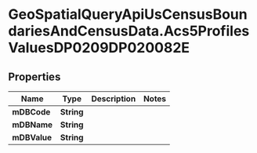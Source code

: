 # GeoSpatialQueryApiUsCensusBoundariesAndCensusData.Acs5ProfilesValuesDP0209DP020082E

## Properties

Name | Type | Description | Notes
------------ | ------------- | ------------- | -------------
**mDBCode** | **String** |  | 
**mDBName** | **String** |  | 
**mDBValue** | **String** |  | 


